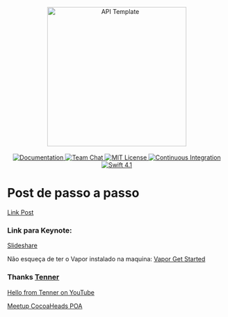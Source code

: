 <p align="center">
    <img src="https://user-images.githubusercontent.com/1342803/36623515-7293b4ec-18d3-11e8-85ab-4e2f8fb38fbd.png" width="320" alt="API Template">
    <br>
    <br>
    <a href="http://docs.vapor.codes/3.0/">
        <img src="http://img.shields.io/badge/read_the-docs-2196f3.svg" alt="Documentation">
    </a>
    <a href="https://discord.gg/vapor">
        <img src="https://img.shields.io/discord/431917998102675485.svg" alt="Team Chat">
    </a>
    <a href="LICENSE">
        <img src="http://img.shields.io/badge/license-MIT-brightgreen.svg" alt="MIT License">
    </a>
    <a href="https://circleci.com/gh/vapor/api-template">
        <img src="https://circleci.com/gh/vapor/api-template.svg?style=shield" alt="Continuous Integration">
    </a>
    <a href="https://swift.org">
        <img src="http://img.shields.io/badge/swift-4.1-brightgreen.svg" alt="Swift 4.1">
    </a>
</p>


# Post de passo a passo

[Link Post](http://micheltlutz.me/post/vapor-3-postgres-e-onemodel)

### Link para Keynote:

[Slideshare](https://www.slideshare.net/michelboss/cocoaheads-poa-agosto-18)

Não esqueça de ter o Vapor instalado na maquina: [Vapor Get Started](https://docs.vapor.codes/3.0/install/macos/)

### Thanks [Tenner](https://twitter.com/tanner0101)

[Hello from Tenner on YouTube](https://youtu.be/mVzlpiwhBLM)

[Meetup CocoaHeads POA](https://www.meetup.com/CocoaHeads-POA/)
